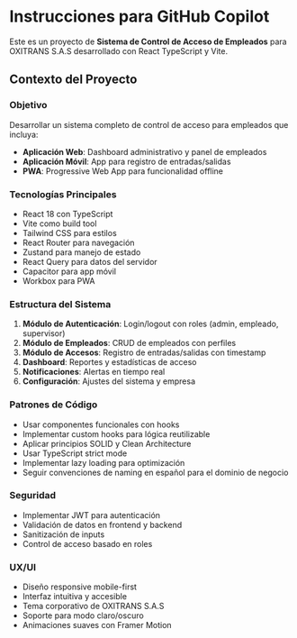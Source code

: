 # Instrucciones para GitHub Copilot

<!-- Use this file to provide workspace-specific custom instructions to Copilot. For more details, visit https://code.visualstudio.com/docs/copilot/copilot-customization#_use-a-githubcopilotinstructionsmd-file -->

Este es un proyecto de **Sistema de Control de Acceso de Empleados** para OXITRANS S.A.S desarrollado con React TypeScript y Vite.

## Contexto del Proyecto

### Objetivo
Desarrollar un sistema completo de control de acceso para empleados que incluya:
- **Aplicación Web**: Dashboard administrativo y panel de empleados
- **Aplicación Móvil**: App para registro de entradas/salidas
- **PWA**: Progressive Web App para funcionalidad offline

### Tecnologías Principales
- React 18 con TypeScript
- Vite como build tool
- Tailwind CSS para estilos
- React Router para navegación
- Zustand para manejo de estado
- React Query para datos del servidor
- Capacitor para app móvil
- Workbox para PWA

### Estructura del Sistema
1. **Módulo de Autenticación**: Login/logout con roles (admin, empleado, supervisor)
2. **Módulo de Empleados**: CRUD de empleados con perfiles
3. **Módulo de Accesos**: Registro de entradas/salidas con timestamp
4. **Dashboard**: Reportes y estadísticas de acceso
5. **Notificaciones**: Alertas en tiempo real
6. **Configuración**: Ajustes del sistema y empresa

### Patrones de Código
- Usar componentes funcionales con hooks
- Implementar custom hooks para lógica reutilizable
- Aplicar principios SOLID y Clean Architecture
- Usar TypeScript strict mode
- Implementar lazy loading para optimización
- Seguir convenciones de naming en español para el dominio de negocio

### Seguridad
- Implementar JWT para autenticación
- Validación de datos en frontend y backend
- Sanitización de inputs
- Control de acceso basado en roles

### UX/UI
- Diseño responsive mobile-first
- Interfaz intuitiva y accesible
- Tema corporativo de OXITRANS S.A.S
- Soporte para modo claro/oscuro
- Animaciones suaves con Framer Motion
